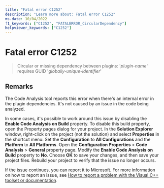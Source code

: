 ```yaml
---
title: "Fatal error C1252"
description: "Learn more about: Fatal error C1252"
ms.date: 10/04/2022
f1_keywords: ["C1252", "FATALERROR_CircularDependency"]
helpviewer_keywords: ["C1252"]
---
```

# Fatal error C1252

> Circular or missing dependency between plugins: '*plugin-name*' requires GUID '*globally-unique-identifier*'

## Remarks

The Code Analysis tool reports this error when there's an internal error in the plugin dependencies. It's not caused by an issue in the code being analyzed.

In some cases, it's possible to work around this issue by disabling the **Enable Code Analysis on Build** property. To disable this build property, open the Property pages dialog for your project. In the **Solution Explorer** window, right-click on the project (not the solution) and select **Properties** in the shortcut menu. Set the **Configuration** to **All Configurations** and the **Platform** to **All Platforms**. Open the **Configuration Properties** > **Code Analysis** > **General** property page. Modify the **Enable Code Analysis on Build** property to **No**. Choose **OK** to save your changes, and then save your project files. Rebuild your project to verify that the issue no longer occurs.

If the issue continues, you can report it to Microsoft. For more information on how to report an issue, see [How to report a problem with the Visual C++ toolset or documentation](../overview/how-to-report-a-problem-with-the-visual-cpp-toolset.md).
